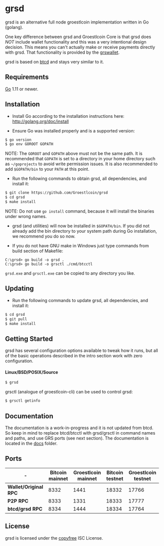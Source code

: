 grsd
====

grsd is an alternative full node groestlcoin implementation written in Go
(golang).

One key difference between grsd and Groestlcoin Core is that grsd does *NOT*
include wallet functionality and this was a very intentional design decision.
This means you can't actually make or receive payments directly with grsd.
That functionality is provided by the
[grswallet](https://github.com/Groestlcoin/grswallet).

grsd is based on [btcd](https://github.com/btcsuite/btcd) and stays
very similar to it.

## Requirements

[Go](http://golang.org) 1.11 or newer.

## Installation

- Install Go according to the installation instructions here:
  http://golang.org/doc/install

- Ensure Go was installed properly and is a supported version:

```bash
$ go version
$ go env GOROOT GOPATH
```

NOTE: The `GOROOT` and `GOPATH` above must not be the same path.  It is
recommended that `GOPATH` is set to a directory in your home directory such as
`~/goprojects` to avoid write permission issues.  It is also recommended to add
`$GOPATH/bin` to your `PATH` at this point.

- Run the following commands to obtain grsd, all dependencies, and install it:

```bash
$ git clone https://github.com/Groestlcoin/grsd
$ cd grsd
$ make install
```

NOTE: Do not use `go install` command, because it will install the binaries under wrong names.

- grsd (and utilities) will now be installed in `$GOPATH/bin`.  If you did
  not already add the bin directory to your system path during Go installation,
  we recommend you do so now.

- If you do not have GNU make in Windows just type commands from build section of Makefile:

```
C:\grsd> go build -o grsd .
C:\grsd> go build -o grsctl ./cmd/btcctl
```

`grsd.exe` and `grsctl.exe` can be copied to any directory you like.

## Updating

- Run the following commands to update grsd, all dependencies, and install it:

```bash
$ cd grsd
$ git pull
$ make install
```

## Getting Started

grsd has several configuration options available to tweak how it runs, but all
of the basic operations described in the intro section work with zero
configuration.

#### Linux/BSD/POSIX/Source

```bash
$ grsd
```

grsctl (analogue of groestlcoin-cli) can be used to control grsd:
```bash
$ grsctl getinfo
```

## Documentation

The documentation is a work-in-progress and it is not updated from btcd.  So
keep in mind to replace btcd/btcctl with grsd/grsctl in command names and paths,
and use GRS ports (see next section).  The documentation is located in the
[docs](https://github.com/Groestlcoin/grsd/tree/grssuite/docs) folder.

## Ports

| - | Bitcoin mainnet | Groestlcoin mainnet | Bitcoin testnet | Groestlcoin testnet
 ---------------------- | ---- | ---- | ----- | -----
**Wallet/Original RPC** | 8332 | 1441 | 18332 | 17766
**P2P RPC**             | 8333 | 1331 | 18333 | 17777
**btcd/grsd RPC**       | 8334 | 1444 | 18334 | 17764

## License

grsd is licensed under the [copyfree](http://copyfree.org) ISC License.
